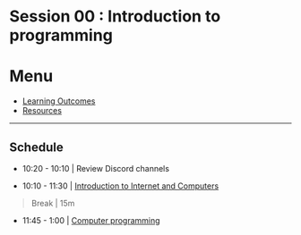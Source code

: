 # Session 00 : Introduction to programming

# Menu

- [Learning Outcomes](./learning-outcomes.md)
- [Resources](./resources.md)

--------------------------------------------------------------------------------
## Schedule

- 10:20 - 10:10 | Review Discord channels 

- 10:10 - 11:30 | [Introduction to Internet and  Computers](./internet-and-computers.md)

> Break | 15m

- 11:45 - 1:00 | [Computer programming ](./computer-programming.md)


